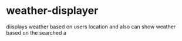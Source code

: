# weather-displayer
diisplays weather  based on users location and also can show weather based on the searched a
